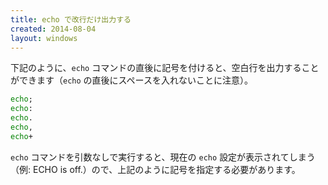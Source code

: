```yaml
---
title: echo で改行だけ出力する
created: 2014-08-04
layout: windows
---
```


下記のように、`echo` コマンドの直後に記号を付けると、空白行を出力することができます（`echo` の直後にスペースを入れないことに注意）。

```bat
echo;
echo:
echo.
echo,
echo+
```

`echo` コマンドを引数なしで実行すると、現在の `echo` 設定が表示されてしまう（例: ECHO is off.）ので、上記のように記号を指定する必要があります。


